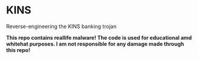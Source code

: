 # KINS
Reverse-engineering the KINS banking trojan

**This repo contains reallife malware! The code is used for educational amd whitehat purposes. I am not responsible for any damage made through this repo!**
